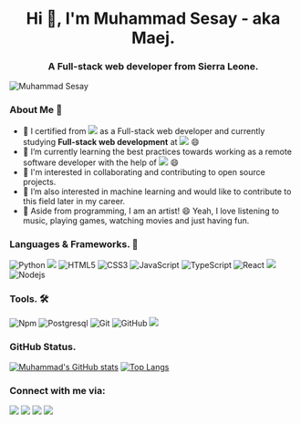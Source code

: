 <h1 align="center">Hi 👋, I'm Muhammad Sesay - aka Maej.</h1>
<h3 align="center">A Full-stack web developer from Sierra Leone.</h3>
<p align="left"> <img src="https://komarev.com/ghpvc/?username=mmsesay&label=Views&color=blue&style=plastic" alt="Muhammad Sesay" /></p>

### About Me :man:

- 🔭 I certified from ![](https://img.shields.io/badge/-Udacity-informational) as a Full-stack web developer and currently studying **Full-stack web development** at ![](https://img.shields.io/badge/-Microverse-blueviolet) 😄 
- 🌱 I’m currently learning the best practices towards working as a remote software developer with the help of ![](https://img.shields.io/badge/-Microverse-blueviolet) 😄  
- 👯 I'm interested in collaborating and contributing to open source projects.
- 👯 I’m also interested in machine learning and would like to contribute to this field later in my career.
- 🤔 Aside from programming,  I am an artist! 😄 Yeah, I love listening to music, playing games, watching movies and just having fun.

### Languages & Frameworks. 🚧 

![Python](https://icongr.am/devicon/python-original.svg?size=50&color=currentColor)
<img src="https://img.icons8.com/ios-filled/50/000000/flask.png"/>
![HTML5](https://icongr.am/devicon/html5-original.svg?size=50&color=currentColor)
![CSS3](https://icongr.am/devicon/css3-original.svg?size=50&color=currentColor)
![JavaScript](https://icongr.am/devicon/javascript-original.svg?size=50&color=currentColor)
![TypeScript](https://icongr.am/devicon/typescript-original.svg?size=50&color=currentColor)
![React](https://icongr.am/devicon/react-original.svg?size=50&color=currentColor)
<img src="https://img.icons8.com/nolan/50/react-native.png"/>
![Nodejs](https://icongr.am/devicon/nodejs-original.svg?size=50&color=currentColor)

### Tools. 🛠 

![Npm](https://icongr.am/devicon/npm-original-wordmark.svg?size=50&color=currentColor)
![Postgresql](https://icongr.am/devicon/postgresql-original.svg?size=50&color=currentColor)
![Git](https://icongr.am/devicon/git-original.svg?size=50&color=currentColor)
![GitHub](https://icongr.am/devicon/github-original.svg?size=50&color=currentColor)
<img src="https://img.icons8.com/color/50/0000/inkscape.png"/>

### GitHub Status.  

[![Muhammad's GitHub stats](https://github-readme-stats.vercel.app/api?username=mmsesay&show_icons=true&theme=dracula)](https://github.com/mmsesay/github-readme-stats)
[![Top Langs](https://github-readme-stats.vercel.app/api/top-langs/?username=mmsesay&theme=dracula)](https://github.com/mmsesay/github-readme-stats)

### Connect with me via:
<p align="center>
  <a target="_blank"
    href="https://www.linkedin.com/in/muhammad-m-sesay"><img
    src="https://img.shields.io/badge/-LinkedIn-0077b5?style=for-the-badge&logo=LinkedIn&logoColor=white"></img></a>
 <a target="_blank"
    href="https://twitter.com/DeeMaejor"><img
    src="https://img.shields.io/badge/-Twitter-1DA1F2?style=for-the-badge&logo=Twitter&logoColor=white"></img></a>
  <a target="_blank"
    href="mailto:contact@maej.dev"><img
    src="https://img.shields.io/badge/-Gmail-D14836?style=for-the-badge&logo=Gmail&logoColor=white"></img></a>
  <a target="_blank"
    href="https://wa.me/+23279712365"><img
    src="https://img.shields.io/badge/WhatsApp-25D366?style=for-the-badge&logo=whatsapp&logoColor=white"></img></a>
</p>
